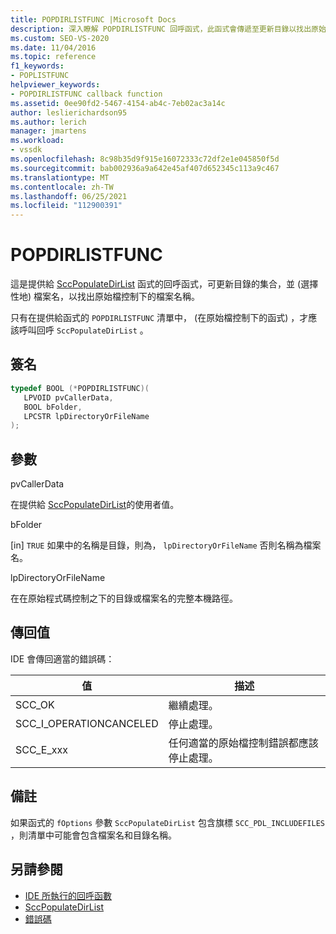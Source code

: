 ```yaml
---
title: POPDIRLISTFUNC |Microsoft Docs
description: 深入瞭解 POPDIRLISTFUNC 回呼函式，此函式會傳遞至更新目錄以找出原始檔控制下的目錄。
ms.custom: SEO-VS-2020
ms.date: 11/04/2016
ms.topic: reference
f1_keywords:
- POPLISTFUNC
helpviewer_keywords:
- POPDIRLISTFUNC callback function
ms.assetid: 0ee90fd2-5467-4154-ab4c-7eb02ac3a14c
author: leslierichardson95
ms.author: lerich
manager: jmartens
ms.workload:
- vssdk
ms.openlocfilehash: 8c98b35d9f915e16072333c72df2e1e045850f5d
ms.sourcegitcommit: bab002936a9a642e45af407d652345c113a9c467
ms.translationtype: MT
ms.contentlocale: zh-TW
ms.lasthandoff: 06/25/2021
ms.locfileid: "112900391"
---
```

# <a name="popdirlistfunc"></a>POPDIRLISTFUNC
這是提供給 [SccPopulateDirList](../extensibility/sccpopulatedirlist-function.md) 函式的回呼函式，可更新目錄的集合，並 (選擇性地) 檔案名，以找出原始檔控制下的檔案名稱。

 只有在提供給函式的 `POPDIRLISTFUNC` 清單中， (在原始檔控制下的函式) ，才應該呼叫回呼 `SccPopulateDirList` 。

## <a name="signature"></a>簽名

```cpp
typedef BOOL (*POPDIRLISTFUNC)(
   LPVOID pvCallerData,
   BOOL bFolder,
   LPCSTR lpDirectoryOrFileName
);
```

## <a name="parameters"></a>參數
 pvCallerData

在提供給 [SccPopulateDirList](../extensibility/sccpopulatedirlist-function.md)的使用者值。

 bFolder

[in] `TRUE` 如果中的名稱是目錄，則為， `lpDirectoryOrFileName` 否則名稱為檔案名。

 lpDirectoryOrFileName

在在原始程式碼控制之下的目錄或檔案名的完整本機路徑。

## <a name="return-value"></a>傳回值
 IDE 會傳回適當的錯誤碼：

|值|描述|
|-----------|-----------------|
|SCC_OK|繼續處理。|
|SCC_I_OPERATIONCANCELED|停止處理。|
|SCC_E_xxx|任何適當的原始檔控制錯誤都應該停止處理。|

## <a name="remarks"></a>備註
 如果函式的 `fOptions` 參數 `SccPopulateDirList` 包含旗標 `SCC_PDL_INCLUDEFILES` ，則清單中可能會包含檔案名和目錄名稱。

## <a name="see-also"></a>另請參閱
- [IDE 所執行的回呼函數](../extensibility/callback-functions-implemented-by-the-ide.md)
- [SccPopulateDirList](../extensibility/sccpopulatedirlist-function.md)
- [錯誤碼](../extensibility/error-codes.md)
